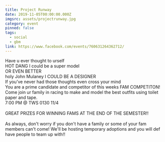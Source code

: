 ```yaml
---
title: Project Runway
date: 2019-11-05T00:00:00.000Z
imgsrc: assets/projectrunway.jpg
category: event
pinned: false
tags:
  - social
  - gbm
link: https://www.facebook.com/events/760631264362712/
---
```

Have u ever thought to urself\
HOT DANG I could be a super model\
OR EVEN BETTER\
holy John Mulaney I COULD BE A DESIGNER\
If you’ve never had those thoughts even cross your mind\
You are a prime candidate and competitor of this weeks FAM COMPETITON!\
Come join ur family in racing to make and model the best outfits using toilet paper and tape.\
7:00 PM @ TWS 0130 11/4\
\
GREAT PRIZES FOR WINNING FAMS AT THE END OF THE SEMESTER!!\
\
As always, don't worry if you don't have a family or some of your fam members can't come! We'll be hosting temporary adoptions and you will def have people to team up with!!